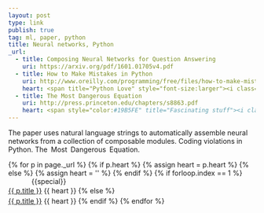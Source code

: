 ```yaml
---
layout: post
type: link
publish: true
tag: ml, paper, python
title: Neural networks, Python
_url:
  - title: Composing Neural Networks for Question Answering
    uri: https://arxiv.org/pdf/1601.01705v4.pdf
  - title: How to Make Mistakes in Python
    uri: http://www.oreilly.com/programming/free/files/how-to-make-mistakes-in-python.pdf
    heart: <span title="Python Love" style="font-size:larger"><i class="icon-python"></i></span>
  - title: The Most Dangerous Equation
    uri: http://press.princeton.edu/chapters/s8863.pdf
    heart: <span style="color:#19B5FE" title="Fascinating stuff"><i class="fa fa-bolt" aria-hidden="true"></i></span>
---
```

The paper uses natural language strings to automatically assemble neural networks from a collection of composable modules. Coding violations in Python. The Most Dangerous Equation.

{% for p in page._url %}
{% if p.heart %}
{% assign heart = p.heart %}
{% else %}
{% assign heart = '' %}
{% endif %}
{% if forloop.index == 1 %}
<span class="date" title="{{specialtitle}}" style="color:#{{specialcolor}}">&nbsp;&nbsp;&nbsp;&nbsp;&nbsp;&nbsp;&nbsp;&nbsp;&nbsp;&nbsp;&nbsp;</span> {{special}}<br/> <a href="{{ p.uri }}" target="_blank" style="line-height:1.5">{{ p.title }}</a> <i class="fa {{ p.type }}" aria-hidden="true"></i> {{ heart }}
{% else %}
<span class="date">&nbsp;&nbsp;&nbsp;&nbsp;&nbsp;&nbsp;&nbsp;&nbsp;&nbsp;&nbsp;&nbsp;</span> <br/> <a href="{{ p.uri }}" target="_blank" style="line-height:1.5">{{ p.title }}</a> <i class="fa {{ p.type }}" aria-hidden="true"></i> {{ heart }}
{% endif %}
{% endfor %}
